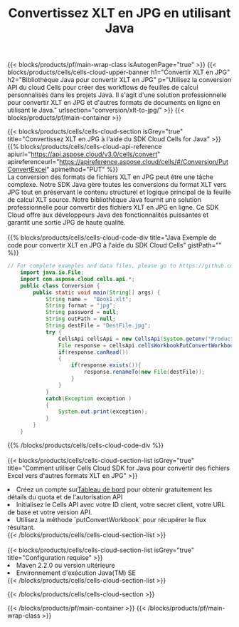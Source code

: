 ﻿---
title:  Convertissez XLT en JPG en utilisant Java
description: Utilisation du SDK Cloud Aspose.Cells for Java pour convertir un fichier au format XLT en fichier au format JPG.
---
{{< blocks/products/pf/main-wrap-class isAutogenPage="true" >}}
{{< blocks/products/cells/cells-cloud-upper-banner h1="Convertir XLT en JPG" h2="Bibliothèque Java pour convertir XLT en JPG" p="Utilisez la conversion API du cloud Cells pour créer des workflows de feuilles de calcul personnalisés dans les projets Java. Il s\'agit d\'une solution professionnelle pour convertir XLT en JPG et d\'autres formats de documents en ligne en utilisant le Java." urlsection="conversion/xlt-to-jpg/" >}}
{{< blocks/products/pf/main-container >}}

{{< blocks/products/cells/cells-cloud-section isGrey="true" title="Convertissez XLT en JPG à l\'aide du SDK Cloud Cells for Java" >}}
{{% blocks/products/cells/cells-cloud-api-reference apiurl="https://api.aspose.cloud/v3.0/cells/convert" apireferenceurl="https://apireference.aspose.cloud/cells/#/Conversion/PutConvertExcel" apimethod="PUT" %}}
<br/>
La conversion des formats de fichiers XLT en JPG peut être une tâche complexe. Notre SDK Java gère toutes les conversions du format XLT vers JPG tout en préservant le contenu structurel et logique principal de la feuille de calcul XLT source. Notre bibliothèque Java fournit une solution professionnelle pour convertir des fichiers XLT en JPG en ligne. Ce SDK Cloud offre aux développeurs Java des fonctionnalités puissantes et garantit une sortie JPG de haute qualité.
<br/>
<br/>
{{% blocks/products/cells/cells-cloud-code-div title="Java Exemple de code pour convertir XLT en JPG à l\'aide du SDK Cloud Cells" gistPath="" %}}
 
```java
// For complete examples and data files, please go to https://github.com/aspose-cells-cloud/aspose-cells-cloud-java/
    import java.io.File;
    import com.aspose.cloud.cells.api.*;
    public class Conversion {
        public static void main(String[] args) {
            String name =  "Book1.xlt";
            String format = "jpg";
            String password = null;
            String outPath = null;
            String destFile = "DestFile.jpg";
            try {
                CellsApi cellsApi = new CellsApi(System.getenv("ProductClientId"), System.getenv("ProductClientSecret"));
                File response = cellsApi.cellsWorkbookPutConvertWorkbook(new File(name), format, password, outPath, null,null);            
                if(response.canRead())
                {
                    if(response.exists()){
                        response.renameTo(new File(destFile));
                    }                
                }
            }
            catch(Exception exception )
            {
                System.out.print(exception);
            }
        }
    }
```
 
{{% /blocks/products/cells/cells-cloud-code-div %}}
<br/>
<br/>
{{< blocks/products/cells/cells-cloud-section-list isGrey="true" title="Comment utiliser Cells Cloud SDK for Java pour convertir des fichiers Excel vers d\'autres formats XLT en JPG" >}}
<li> Créez un compte sur<a href="https://dashboard.aspose.cloud/">Tableau de bord</a> pour obtenir gratuitement les détails du quota et de l'autorisation API</li>
<li>Initialisez le Cells API avec votre ID client, votre secret client, votre URL de base et votre version API.</li>
<li>Utilisez la méthode `putConvertWorkbook` pour récupérer le flux résultant.</li>
{{< /blocks/products/cells/cells-cloud-section-list >}}
<br/>
<br/>
{{< blocks/products/cells/cells-cloud-section-list isGrey="true" title="Configuration requise" >}}
<li>Maven 2.2.0 ou version ultérieure</li>
<li>Environnement d'exécution Java(TM) SE</li>
{{< /blocks/products/cells/cells-cloud-section-list >}}

{{< /blocks/products/cells/cells-cloud-section >}}

{{< /blocks/products/pf/main-container >}}
{{< /blocks/products/pf/main-wrap-class >}}
